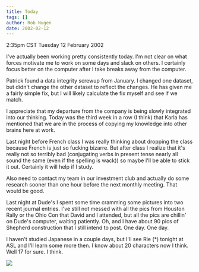 ```yaml
---
title: Today
tags: []
author: Rob Nugen
date: 2002-02-12
---
```


<title></title>
<p class=date>2:35pm CST Tuesday 12 February 2002</p>

<p>I've actually been working pretty consistently today.  I'm not
clear on what forces motivate me to work on some days and slack on
others.  I certainly focus better on the computer after I take breaks
away from the computer.</p>

<p>Patrick found a data integrity screwup from January.  I changed one
dataset, but didn't change the other dataset to reflect the changes.
He has given me a fairly simple fix, but I will likely calculate the
fix myself and see if we match.</p>

<p>I appreciate that my departure from the company is being slowly
integrated into our thinking.  Today was the third week in a row (I
think) that Karla has mentioned that we are in the process of copying
my knowledge into other brains here at work.</p>

<p>Last night before French class I was really thinking about dropping
the class because French is just so fucking bizarre.  But after class
I realize that it's really not so terribly bad (conjugating verbs in
present tense nearly all sound the same (even if the spelling is
wack)) so maybe I'll be able to stick it out.  Certainly it will help
if I study.</p>

<p>Also need to contact my team in our investment club and actually do
some research sooner than one hour before the next monthly meeting.
That would be good.</p>

<p>Last night at Dude's I spent some time cramming some pictures into
two recent journal entries.  I've still not messed with all the pics
from Houston Rally or the Ohio Con that David and I attended, but all
the pics are chillin' on Dude's computer, waiting patiently.  Oh, and
I have about 90 pics of Shepherd construction that I still intend to
post.  One day.  One day.</p>

<p>I haven't studied Japanese in a couple days, but I'll see Rie (*)
tonight at ASL and I'll learn some more then.  I know about 20
characters now I think.  Well 17 for sure.  I think.</p>

<p><img src='/images/rob/wL-ROB.gif'/></p>


